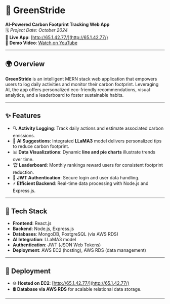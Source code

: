 # 🌿 GreenStride

**AI-Powered Carbon Footprint Tracking Web App**  
🗓️ *Project Date: October 2024*  
🔗 **Live App**: [http://65.1.42.77/](http://65.1.42.77/)  
🎥 **Demo Video**: [Watch on YouTube](https://www.youtube.com/watch?v=BAy8GC4HX14)

---

## 🌍 Overview

**GreenStride** is an intelligent MERN stack web application that empowers users to log daily activities and monitor their carbon footprint. Leveraging AI, the app offers personalized eco-friendly recommendations, visual analytics, and a leaderboard to foster sustainable habits.

---

## ✨ Features

- 🔍 **Activity Logging**: Track daily actions and estimate associated carbon emissions.
- 🤖 **AI Suggestions**: Integrated **LLaMA3** model delivers personalized tips to reduce carbon footprint.
- 📊 **Data Visualizations**: Dynamic **line and pie charts** illustrate trends over time.
- 🏆 **Leaderboard**: Monthly rankings reward users for consistent footprint reduction.
- 🔐 **JWT Authentication**: Secure login and user data handling.
- ⚡ **Efficient Backend**: Real-time data processing with Node.js and Express.js.

---

## 🧱 Tech Stack

- **Frontend**: React.js  
- **Backend**: Node.js, Express.js  
- **Databases**: MongoDB, PostgreSQL (via AWS RDS)  
- **AI Integration**: LLaMA3 model  
- **Authentication**: JWT (JSON Web Tokens)  
- **Deployment**: AWS EC2 (hosting), AWS RDS (data management)

---

## 🚀 Deployment

- 🌐 **Hosted on EC2**: [http://65.1.42.77/](http://65.1.42.77/)  
- 🛢️ **Database via AWS RDS** for scalable relational data storage.

---
